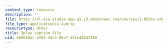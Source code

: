 ```yaml
---
content_type: resource
description: ''
file: https://ol-ocw-studio-app-qa.s3.amazonaws.com/courses/2-003sc-engineering-dynamics-fall-2011/e60849acaf6234ce86c7a21e44b43160_63sIgMvBuEQ.srt
file_type: application/x-subrip
resourcetype: Other
title: 3play caption file
uid: e60849ac-af62-34ce-86c7-a21e44b43160
---
```

